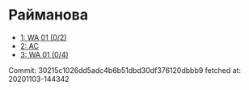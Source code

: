 # Райманова
- [1: WA 01 (0/2)](1.md)
- [2: AC](2.md)
- [3: WA 01 (0/4)](3.md)

Commit: 30215c1026dd5adc4b6b51dbd30df376120dbbb9
 fetched at: 20201103-144342
